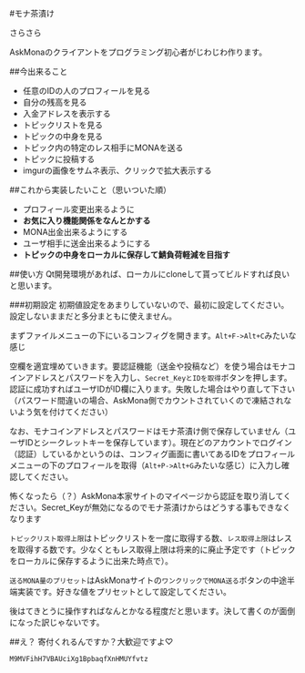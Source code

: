 #モナ茶漬け

さらさら


AskMonaのクライアントをプログラミング初心者がじわじわ作ります。


##今出来ること
- 任意のIDの人のプロフィールを見る
- 自分の残高を見る
- 入金アドレスを表示する
- トピックリストを見る
- トピックの中身を見る
- トピック内の特定のレス相手にMONAを送る
- トピックに投稿する
- imgurの画像をサムネ表示、クリックで拡大表示する

##これから実装したいこと（思いついた順）
- プロフィール変更出来るように
- **お気に入り機能関係をなんとかする**
- MONA出金出来るようにする
- ユーザ相手に送金出来るようにする
- **トピックの中身をローカルに保存して鯖負荷軽減を目指す**

##使い方
Qt開発環境があれば、ローカルにcloneして貰ってビルドすれば良いと思います。

###初期設定
初期値設定をあまりしていないので、最初に設定してください。設定しないままだと多分まともに使えません。

まずファイルメニューの下にいるコンフィグを開きます。`Alt+F->Alt+C`みたいな感じ

空欄を適宜埋めていきます。要認証機能（送金や投稿など）を使う場合はモナコインアドレスとパスワードを入力し、`Secret_KeyとIDを取得`ボタンを押します。認証に成功すればユーザIDがID欄に入ります。失敗した場合はやり直して下さい（パスワード間違いの場合、AskMona側でカウントされていくので凍結されないよう気を付けてください）

なお、モナコインアドレスとパスワードはモナ茶漬け側で保存していません（ユーザIDとシークレットキーを保存しています）。現在どのアカウントでログイン（認証）しているかというのは、コンフィグ画面に書いてあるIDをプロフィールメニューの下のプロフィールを取得（`Alt+P->Alt+G`みたいな感じ）に入力し確認してください。

怖くなったら（？）AskMona本家サイトのマイページから認証を取り消してください。Secret_Keyが無効になるのでモナ茶漬けからはどうする事もできなくなります

`トピックリスト取得上限`はトピックリストを一度に取得する数、`レス取得上限`はレスを取得する数です。少なくともレス取得上限は将来的に廃止予定です（トピックをローカルに保存するように出来た時点で）。

`送るMONA量のプリセット`はAskMonaサイトの`ワンクリックでMONA送る`ボタンの中途半端実装です。好きな値をプリセットとして設定してください。

後はてきとうに操作すればなんとかなる程度だと思います。決して書くのが面倒になった訳じゃないです。

##え？
寄付くれるんですか？大歓迎ですよ♡

```
M9MVFihH7VBAUciXg1BpbaqfXnHMUYfvtz
```